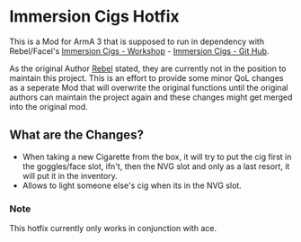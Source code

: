 # Immersion Cigs Hotfix

This is a Mod for ArmA 3 that is supposed to run in dependency with Rebel/Facel's [Immersion Cigs - Workshop](https://steamcommunity.com/sharedfiles/filedetails/?id=753946944) - [Immersion Cigs - Git Hub](https://github.com/rebelvg/immersion_cigs/tree/master).

As the original Author [Rebel](https://github.com/rebelvg) stated, they are currently not in the position to maintain this project. 
This is an effort to provide some minor QoL changes as a seperate Mod that will overwrite the original functions until the original authors can maintain the project again and these changes might get merged into the original mod.

## What are the Changes?

- When taking a new Cigarette from the box, it will try to put the cig first in the goggles/face slot, ifn't, then the NVG slot and only as a last resort, it will put it in the inventory.
- Allows to light someone else's cig when its in the NVG slot.


### Note
This hotfix currently only works in conjunction with ace.
